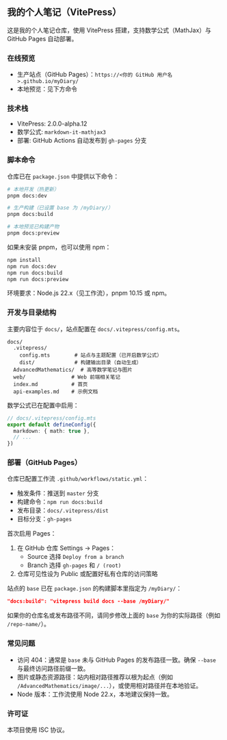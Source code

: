 ## 我的个人笔记（VitePress）

这是我的个人笔记仓库，使用 VitePress 搭建，支持数学公式（MathJax）与 GitHub Pages 自动部署。

### 在线预览

- 生产站点（GitHub Pages）：`https://<你的 GitHub 用户名>.github.io/myDiary/`
- 本地预览：见下方命令

### 技术栈

- VitePress: 2.0.0-alpha.12
- 数学公式: `markdown-it-mathjax3`
- 部署: GitHub Actions 自动发布到 `gh-pages` 分支

### 脚本命令

仓库已在 `package.json` 中提供以下命令：

```bash
# 本地开发（热更新）
pnpm docs:dev

# 生产构建（已设置 base 为 /myDiary/）
pnpm docs:build

# 本地预览已构建产物
pnpm docs:preview
```

如果未安装 pnpm，也可以使用 npm：

```bash
npm install
npm run docs:dev
npm run docs:build
npm run docs:preview
```

环境要求：Node.js 22.x（见工作流），pnpm 10.15 或 npm。

### 开发与目录结构

主要内容位于 `docs/`，站点配置在 `docs/.vitepress/config.mts`。

```text
docs/
  .vitepress/
    config.mts        # 站点与主题配置（已开启数学公式）
    dist/             # 构建输出目录（自动生成）
  AdvancedMathematics/  # 高等数学笔记与图片
  web/               # Web 前端相关笔记
  index.md           # 首页
  api-examples.md    # 示例文档
```

数学公式已在配置中启用：

```ts
// docs/.vitepress/config.mts
export default defineConfig({
  markdown: { math: true },
  // ...
})
```

### 部署（GitHub Pages）

仓库已配置工作流 `.github/workflows/static.yml`：

- 触发条件：推送到 `master` 分支
- 构建命令：`npm run docs:build`
- 发布目录：`docs/.vitepress/dist`
- 目标分支：`gh-pages`

首次启用 Pages：

1) 在 GitHub 仓库 Settings → Pages：
   - Source 选择 `Deploy from a branch`
   - Branch 选择 `gh-pages` 和 `/ (root)`
2) 仓库可见性设为 Public 或配置好私有仓库的访问策略

站点的 `base` 已在 `package.json` 的构建脚本里指定为 `/myDiary/`：

```json
"docs:build": "vitepress build docs --base /myDiary/"
```

如果你的仓库名或发布路径不同，请同步修改上面的 `base` 为你的实际路径（例如 `/repo-name/`）。

### 常见问题

- 访问 404：通常是 `base` 未与 GitHub Pages 的发布路径一致。确保 `--base` 与最终访问路径前缀一致。
- 图片或静态资源路径：站内相对路径推荐以根为起点（例如 `/AdvancedMathematics/image/...`），或使用相对路径并在本地验证。
- Node 版本：工作流使用 Node 22.x，本地建议保持一致。

### 许可证

本项目使用 ISC 协议。


